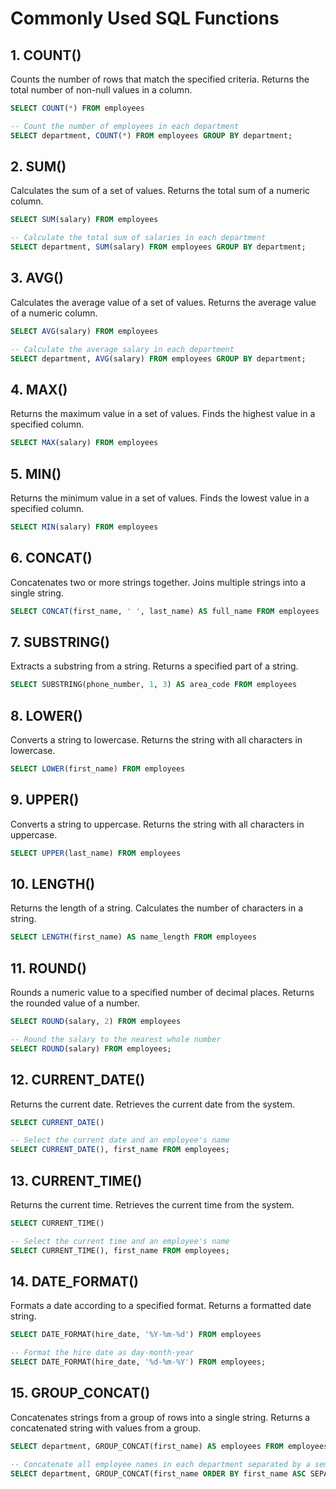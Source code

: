 # Commonly Used SQL Functions

## 1. COUNT()
Counts the number of rows that match the specified criteria.
Returns the total number of non-null values in a column.
```sql
SELECT COUNT(*) FROM employees
```
```sql
-- Count the number of employees in each department
SELECT department, COUNT(*) FROM employees GROUP BY department;
```
## 2. SUM()
Calculates the sum of a set of values.
Returns the total sum of a numeric column.
```sql
SELECT SUM(salary) FROM employees
```
```sql
-- Calculate the total sum of salaries in each department
SELECT department, SUM(salary) FROM employees GROUP BY department;
```
## 3. AVG()
Calculates the average value of a set of values.
Returns the average value of a numeric column.
```sql
SELECT AVG(salary) FROM employees
```
```sql
-- Calculate the average salary in each department
SELECT department, AVG(salary) FROM employees GROUP BY department;
```
## 4. MAX()
Returns the maximum value in a set of values.
Finds the highest value in a specified column.
```sql
SELECT MAX(salary) FROM employees
```
## 5. MIN()
Returns the minimum value in a set of values.
Finds the lowest value in a specified column.
```sql
SELECT MIN(salary) FROM employees
```
## 6. CONCAT()
Concatenates two or more strings together.
Joins multiple strings into a single string.
```sql
SELECT CONCAT(first_name, ' ', last_name) AS full_name FROM employees
```
## 7. SUBSTRING()
Extracts a substring from a string.
Returns a specified part of a string.
```sql
SELECT SUBSTRING(phone_number, 1, 3) AS area_code FROM employees
```
## 8. LOWER()
Converts a string to lowercase.
Returns the string with all characters in lowercase.
```sql
SELECT LOWER(first_name) FROM employees
```
## 9. UPPER()
Converts a string to uppercase.
Returns the string with all characters in uppercase.
```sql
SELECT UPPER(last_name) FROM employees
```
## 10. LENGTH()
Returns the length of a string.
Calculates the number of characters in a string.
```sql
SELECT LENGTH(first_name) AS name_length FROM employees
```
## 11. ROUND()
Rounds a numeric value to a specified number of decimal places.
Returns the rounded value of a number.
```sql
SELECT ROUND(salary, 2) FROM employees
```
```sql
-- Round the salary to the nearest whole number
SELECT ROUND(salary) FROM employees;
```
## 12. CURRENT_DATE()
Returns the current date.
Retrieves the current date from the system.
```sql
SELECT CURRENT_DATE()
```
```sql
-- Select the current date and an employee's name
SELECT CURRENT_DATE(), first_name FROM employees;
```
## 13. CURRENT_TIME()
Returns the current time.
Retrieves the current time from the system.
```sql
SELECT CURRENT_TIME()
```
```sql
-- Select the current time and an employee's name
SELECT CURRENT_TIME(), first_name FROM employees;
```
## 14. DATE_FORMAT()
Formats a date according to a specified format.
Returns a formatted date string.
```sql
SELECT DATE_FORMAT(hire_date, '%Y-%m-%d') FROM employees
```
```sql
-- Format the hire date as day-month-year
SELECT DATE_FORMAT(hire_date, '%d-%m-%Y') FROM employees;
```
## 15. GROUP_CONCAT()
Concatenates strings from a group of rows into a single string.
Returns a concatenated string with values from a group.
```sql
SELECT department, GROUP_CONCAT(first_name) AS employees FROM employees GROUP BY department
```
```sql
-- Concatenate all employee names in each department separated by a semicolon
SELECT department, GROUP_CONCAT(first_name ORDER BY first_name ASC SEPARATOR '; ') AS employees FROM employees GROUP BY department;
```

